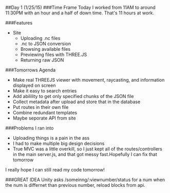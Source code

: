 ##Day 1 (1/25/15)
###Time Frame
Today I worked from 11AM to around 11:30PM with an hour and a half of down time.
That's 11 hours at work.

###Features
- Site
  - Uploading .nc files
  - .nc to JSON conversion
  - Browsing available files
  - Previewing files with THREE.JS
  - Returning raw JSON

###Tomorrows Agenda
- Make real THREEJS viewer with movement, raycasting, and information displayed on screen
- Make it easy to search entries
- Add abilility to get only specified chunks of the JSON file
- Collect metadata after upload and store that in the database
- Put routes in their own file
- Combine redundant templates
- Maybe seporate API from site

###Problems I ran into
- Uploading things is a pain in the ass
- I had to make multiple big design decisions
- True MVC was a little overkill, so I just kept all of the routes/controllers in the main server.js, and that got messy fast.Hopefully I can fix that tomorrow

I really hope I can still read my code tomorrow!


###GREAT IDEA
Unity asks /someinng/:viewnumber/status for a num
when the num is differnet than previous number, reload blocks from api.